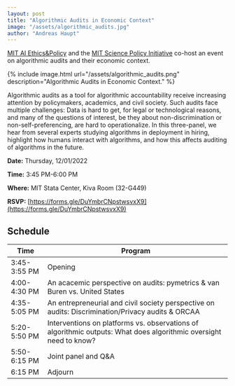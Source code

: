 ```yaml
---
layout: post
title: "Algorithmic Audits in Economic Context"
image: "/assets/algorithmic_audits.jpg"
author: "Andreas Haupt"
---
```

[MIT AI Ethics&Policy](https://mitaiethics.github.io/) and the [MIT Science Policy Initiative](https://mitspi.squarespace.com/) co-host an event on algorithmic audits and their economic context.

{% include image.html url="/assets/algorithmic_audits.png" description="Algorithmic Audits in Economic Context." %}

Algorithmic audits as a tool for algorithmic accountability receive increasing attention by policymakers, academics, and civil society. Such audits face multiple challenges: Data is hard to get, for legal or technological reasons, and many of the questions of interest, be they about non-discrimination or non-self-preferencing, are hard to operationalize. In this three-panel, we hear from several experts studying algorithms in deployment in hiring, highlight how humans interact with algorithms, and how this affects auditing of algorithms in the future.

**Date:** Thursday, 12/01/2022

**Time:** 3:45 PM-6:00 PM

**Where:** MIT Stata Center, Kiva Room (32-G449)

**RSVP:** [https://forms.gle/DuYmbrCNpstwsvxX9](https://forms.gle/DuYmbrCNpstwsvxX9)

## Schedule


|Time|Program|
|---|---|
|3:45-3:55 PM|Opening|
|4:00-4:30 PM|An acacemic perspective on audits: pymetrics & van Buren vs. United States|
|4:35-5:05 PM|An entrepreneurial and civil society perspective on audits: Discrimination/Privacy audits & ORCAA|
|5:20-5:50 PM|Interventions on platforms vs. observations of algorithmic outputs: What does algorithmic oversight need to know?|
|5:50-6:15 PM|Joint panel and Q&A|
|6:15 PM|Adjourn|
